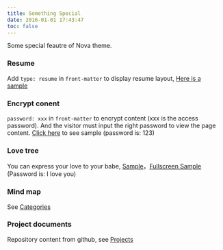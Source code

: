 ```yaml
---
title: Something Special
date: 2016-01-01 17:43:47
toc: false
---
```


Some special feautre of Nova theme.

### Resume
Add `type: resume` in `front-matter` to display resume layout, [Here is a sample](resume.html)

### Encrypt conent
`password: xxx` in `front-matter` to encrypt content (xxx is the access password). And the visitor must input the right password to view the page content.
[Click here](password.html) to see sample (password is: 123)

### Love tree
You can express your love to your babe, [Sample](./love.html)，[Fullscreen Sample](./love2.html) (Password is: I love you)
### Mind map
See [Categories](../categories/index.html)

### Project documents
Repository content from github, see [Projects](../p/)
